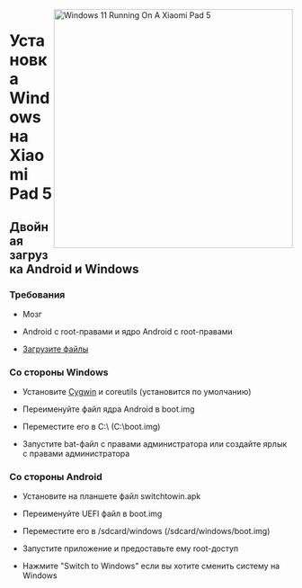 ﻿<img align="right" src="https://raw.githubusercontent.com/erdilS/Port-Windows-11-Xiaomi-Pad-5/main/nabu.png" width="425" alt="Windows 11 Running On A Xiaomi Pad 5">


# Установка Windows на Xiaomi Pad 5

## Двойная загрузка Android и Windows

### Требования

- Мозг

- Android с root-правами и ядро Android с root-правами

- [Загрузите файлы](https://github.com/erdilS/Port-Windows-11-Xiaomi-Pad-5/releases/tag/dualboot) 

### Со стороны Windows

- Установите [Cygwin](https://www.cygwin.com/setup-x86_64.exe) и coreutils (установится по умолчанию)

- Переименуйте файл ядра Android в boot.img

- Переместите его в C:\ (C:\boot.img)

- Запустите bat-файл с правами администратора или создайте ярлык с правами администратора

### Со стороны Android

- Установите на планшете файл switchtowin.apk

- Переименуйте UEFI файл в boot.img

- Переместите его в /sdcard/windows (/sdcard/windows/boot.img)

- Запустите приложение и предоставьте ему root-доступ

- Нажмите "Switch to Windows" если вы хотите сменить систему на Windows

